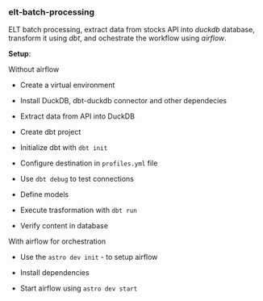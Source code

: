 ### elt-batch-processing

ELT batch processing, extract data from stocks API into *duckdb* database, transform it using *dbt*, and ochestrate the workflow using *airflow*.

**Setup**:

Without airflow

* Create a virtual environment

* Install DuckDB, dbt-duckdb connector and other dependecies

* Extract data from API into DuckDB

* Create dbt project

* Initialize dbt with `dbt init`

* Configure destination in `profiles.yml` file

* Use `dbt debug` to test connections

* Define models

* Execute trasformation with `dbt run`

* Verify content in database
  

With airflow for orchestration

* Use the `astro dev init` - to setup airflow

* Install dependencies

* Start airflow using `astro dev start`  
